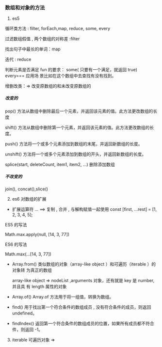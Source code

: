 ### 数组和对象的方法

1. es5

循环类方法 : filter, forEach,map, reduce, some, every

过滤数组假值 , 两个数组的对称差 :filter

找出句子中最长的单词：map

迭代 : reduce

判断元素是否满足 fun 的要求： some( 只要有一个满足，就返回 true) every=== 应用场
景比如在这个数组中去查找有没有找到。

增删改类：=> 改变原数组的和未改变原数组的

##### 改变的

pop() 方法从数组中删除最后一个元素，并返回该元素的值。此方法更改数组的长度

shift() 方法从数组中删除第一个元素，并返回该元素的值。此方法更改数组的长度。

push() 方法将一个或多个元素添加到数组的末尾，并返回新数组的长度。

unshift() 方法将一个或多个元素添加到数组的开头，并返回新数组的长度。

splice(start, deleteCount, item1, item2, ...) 删除添加数组

##### 不改变的

join(), concat(),slice()

2. es6 对数组的扩展

* 扩展运算符 ... ==> 复制 , 合并 , 与解构赋值一起使用 const [first, ...rest] =
  [1, 2, 3, 4, 5];

ES5 的写法

Math.max.apply(null, [14, 3, 77])

ES6 的写法

Math.max(...[14, 3, 77])

* Array.from() 类似数组的对象（array-like object ）和可遍历（iterable ）的对象转
  为真正的数组

  array-like object => nodeList ,arguments 对象，还有就是 key 是 number, 并且具
  有 length 属性的对象

* Array.of() Array.of 方法用于将一组值，转换为数组。

* find() 用于找出第一个符合条件的数组成员 , 没有符合条件的成员，则返回
  undefined。

* findIndex() 返回第一个符合条件的数组成员的位置，如果所有成员都不符合件，则返回
  -1。

3. iterable 可遍历对象 =>
